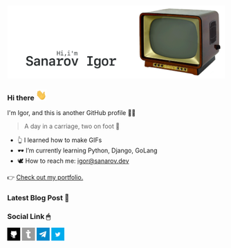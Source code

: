 [![GitHub Banner Sanarov](./assets/GitHubHeaderSanarov.gif)](https://sanarov.dev)
### Hi there <a href="https://sanarov.dev"><img src="./assets/hi.gif" width="25" height="25"></a>

I'm Igor, and this is another GitHub profile 🤦‍♂️

> A day in a carriage, two on foot 🤙

* 👆 I learned how to make GIFs
* 🕶 I’m currently learning Python, Django, GoLang
* 🕊 How to reach me: <igor@sanarov.dev>

👉 [Check out my portfolio.](https://sanarov.dev/portfolio/ "Portfolio")

### Latest Blog Post 📣

<!-- BLOG-POST-LIST:START -->
<!-- BLOG-POST-LIST:END -->

### Social Link 🖱

<a href="https://github.com/sanarov" target="_blank"><img src="./assets/icon/github.png" width="30" height="30"></a>
<a href="https://blog.sanarov.dev" target="_blank"><img src="./assets/icon/teletype.png" width="30" height="30"></a>
<a href="https://t.me/sanarov_dev" target="_blank"><img src="./assets/icon/telegram.jpg" width="30" height="30"></a>
<a href="https://twitter.com/sanarov_dev" target="_blank"><img src="./assets/icon/twitter.png" width="30" height="30"></a>
